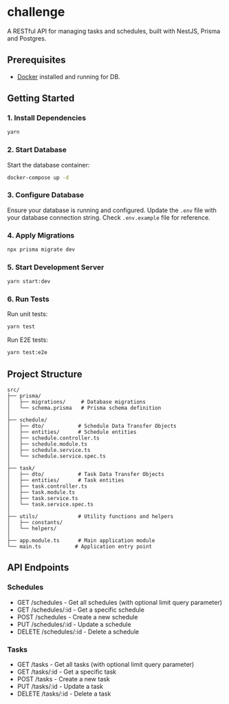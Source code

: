 # challenge
A RESTful API for managing tasks and schedules, built with NestJS, Prisma and Postgres.

## Prerequisites
- [Docker](https://www.docker.com/get-started) installed and running for DB.

## Getting Started

### 1. Install Dependencies
```bash
yarn
```

### 2. Start Database
Start the database container:

```bash
docker-compose up -d
```

### 3. Configure Database
Ensure your database is running and configured. Update the `.env` file with your database connection string. Check `.env.example` file for reference.

### 4. Apply Migrations

```bash
npx prisma migrate dev
```

### 5. Start Development Server

```bash
yarn start:dev
```

### 6. Run Tests
Run unit tests:

```bash
yarn test
```

Run E2E tests:

```bash
yarn test:e2e
```

## Project Structure

```
src/
├── prisma/
│   ├── migrations/     # Database migrations
│   └── schema.prisma   # Prisma schema definition
│
├── schedule/
│   ├── dto/           # Schedule Data Transfer Objects
│   ├── entities/      # Schedule entities
│   ├── schedule.controller.ts
│   ├── schedule.module.ts
│   ├── schedule.service.ts
│   └── schedule.service.spec.ts
│
├── task/
│   ├── dto/           # Task Data Transfer Objects
│   ├── entities/      # Task entities
│   ├── task.controller.ts
│   ├── task.module.ts
│   ├── task.service.ts
│   └── task.service.spec.ts
│
├── utils/             # Utility functions and helpers
│   ├── constants/
│   └── helpers/
│
├── app.module.ts      # Main application module
└── main.ts           # Application entry point
```

## API Endpoints

### Schedules
- GET /schedules - Get all schedules (with optional limit query parameter)
- GET /schedules/:id - Get a specific schedule
- POST /schedules - Create a new schedule
- PUT /schedules/:id - Update a schedule
- DELETE /schedules/:id - Delete a schedule

### Tasks
- GET /tasks - Get all tasks (with optional limit query parameter)
- GET /tasks/:id - Get a specific task
- POST /tasks - Create a new task
- PUT /tasks/:id - Update a task
- DELETE /tasks/:id - Delete a task





